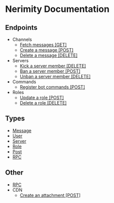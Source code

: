 # Nerimity Documentation

## Endpoints

- Channels
  - [Fetch messages [GET]](/endpoints/channels/FetchMessages.md)
  - [Create a message [POST]](/endpoints/channels/CreateMessage.md)
  - [Delete a message [DELETE]](/endpoints/channels/DeleteMessage.md)
- Servers
  - [Kick a server member [DELETE]](/endpoints/servers/KickMember.md)
  - [Ban a server member [POST]](/endpoints/servers/BanMember.md)
  - [Unban a server member [DELETE]](/endpoints/servers/UnbanMember.md)
- Commands
  - [Register bot commands [POST]](/endpoints/applications/RegisterBotCommand.md)
- Roles
  - [Update a role [POST]](/endpoints/roles/UpdateRole.md)
  - [Delete a role [DELETE]](/endpoints/roles/DeleteRole.md)

## Types

- [Message](/types/Message.md)
- [User](/types/User.md)
- [Server](/types/Server.md)
- [Role](/types/Role.md)
- [Post](/types/Post.md)
- [RPC](/types/RPC.md)

## Other

- [RPC](/rpc.md)
- CDN
  - [Create an attachment [POST]](/endpoints/cdn/CreateAttachment.md)

